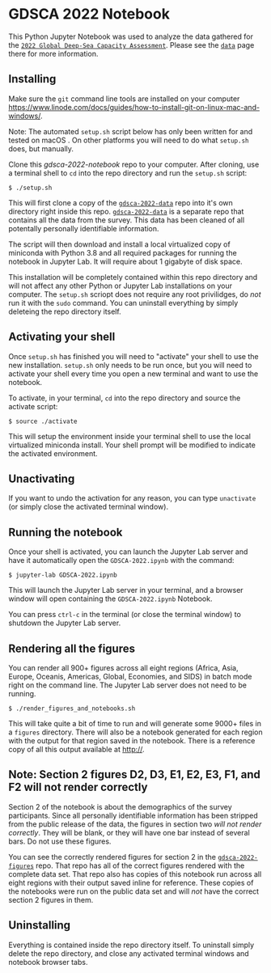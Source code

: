 # GDSCA 2022 Notebook

This Python Jupyter Notebook was used to analyze the data gathered for the [`2022 Global Deep-Sea Capacity Assessment`](https://deepseacapacity.oceandiscoveryleague.org/). Please see the [`data`](https://deepseacapacity.oceandiscoveryleague.org/data) page there for more information.

## Installing

Make sure the `git` command line tools are installed on your computer https://www.linode.com/docs/guides/how-to-install-git-on-linux-mac-and-windows/.

Note: The automated `setup.sh` script below has only been written for and tested on macOS . On other platforms you will need to do what `setup.sh` does, but manually.

Clone this *gdsca-2022-notebook* repo to your computer. After cloning, use a terminal shell to `cd` into the repo directory and run the `setup.sh` script:
```
$ ./setup.sh
```

This will first clone a copy of the [`gdsca-2022-data`](https://github.com/ocean-discovery-league/gdsca-2022-data) repo into it's own directory right inside this repo. [`gdsca-2022-data`](https://github.com/ocean-discovery-league/gdsca-2022-data) is a separate repo that contains all the data from the survey. This data has been cleaned of all potentally personally identifiable information.

The script will then download and install a local virtualized copy of miniconda with Python 3.8 and all required packages for running the notebook in Jupyter Lab. It will require about 1 gigabyte of disk space.

This installation will be completely contained within this repo directory and will not affect any other Python or Jupyter Lab installations on your computer. The `setup.sh` scriopt does not require any root privilidges, do *not* run it with the `sudo` command. You can uninstall everything by simply deleteing the repo directory itself.

## Activating your shell

Once `setup.sh` has finished you will need to "activate" your shell to use the new installation. `setup.sh` only needs to be run once, but you will need to activate your shell every time you open a new terminal and want to use the notebook.

To activate, in your terminal, `cd` into the repo directory and source the activate script:
```
$ source ./activate
```
This will setup the environment inside your terminal shell to use the local virtualized miniconda install. Your shell prompt will be modified to indicate the activated environment.

## Unactivating

If you want to undo the activation for any reason, you can type `unactivate` (or simply close the activated terminal window).

## Running the notebook

Once your shell is activated, you can launch the Jupyter Lab server and have it automatically open the `GDSCA-2022.ipynb` with the command:
```
$ jupyter-lab GDSCA-2022.ipynb
```

This will launch the Jupyter Lab server in your terminal, and a browser window will open containing the `GDSCA-2022.ipynb` Notebook.

You can press `ctrl-c` in the terminal (or close the terminal window) to shutdown the Jupyter Lab server.

## Rendering all the figures

You can render all 900+ figures across all eight regions (Africa, Asia, Europe, Oceanis, Americas, Global, Economies, and SIDS) in batch mode right on the command line. The Jupyter Lab server does not need to be running.
```
$ ./render_figures_and_notebooks.sh
```
This will take quite a bit of time to run and will generate some 9000+ files in a `figures` directory. There will also be a notebook generated for each region with the output for that region saved in the notebook. There is a reference copy of all this output available at [http://](https://github.com/ocean-discovery-league/gdsca-2022-figures).

## Note: Section 2 figures D2, D3, E1, E2, E3, F1, and F2 will not render correctly

Section 2 of the notebook is about the demographics of the survey participants. Since all personally identifiable information has been stripped from the public release of the data, the figures in section two *will not render correctly*. They will be blank, or they will have one bar instead of several bars. Do not use these figures.

You can see the correctly rendered figures for section 2 in the [`gdsca-2022-figures`](https://github.com/ocean-discovery-league/gdsca-2022-figures) repo. That repo has all of the correct figures rendered with the complete data set. That repo also has copies of this notebook run across all eight regions with their output saved inline for reference. These copies of the notebooks were run on the public data set and will *not* have the correct section 2 figures in them.

## Uninstalling

Everything is contained inside the repo directory itself. To uninstall simply delete the repo directory, and close any activated terminal windows and notebook browser tabs.
